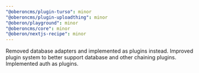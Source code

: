 ```yaml
---
"@oberoncms/plugin-turso": minor
"@oberoncms/plugin-uploadthing": minor
"@oberon/playground": minor
"@oberoncms/core": minor
"@oberon/nextjs-recipe": minor
---
```


Removed database adapters and implemented as plugins instead.
Improved plugin system to better support database and other chaining plugins.
Implemented auth as plugins.
